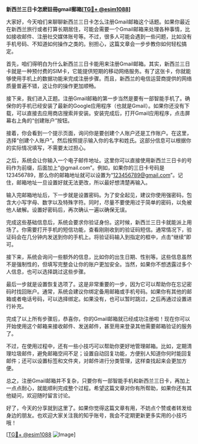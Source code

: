 **新西兰三日卡怎麽註冊gmail郵箱[[TG💪+ @esim1088](https://t.me/s/esim1088)]**

大家好，今天咱们来聊聊新西兰三日卡怎么注册Gmail邮箱这个话题。如果你最近在新西兰旅行或者打算长期居住，可能会需要一个Gmail邮箱来处理各种事情，比如接收邮件、注册社交媒体账号等。不过，很多人可能会遇到一些问题，比如没有手机号码、不知道如何操作之类的。别担心，这篇文章会一步步教你如何轻松搞定。

首先，咱们得明白为什么新西兰三日卡能用来注册Gmail邮箱。其实，新西兰三日卡就是一种预付费的SIM卡，它能提供短期的移动网络服务。有了这张卡，你就能够使用手机上的数据功能来完成注册步骤。而且，新西兰的电信运营商提供的网络质量普遍不错，这让你的操作更加顺畅。

接下来，我们进入正题。注册Gmail邮箱的第一步当然是要有一部智能手机了。确保你的手机已经安装了最新的Google应用程序（也就是Gmail）。如果你还没有下载，可以直接去应用商店搜索并安装。安装完成后，打开Gmail应用程序，点击屏幕右上角的“创建账户”按钮。

接着，你会看到一个提示页面，询问你是要创建个人账户还是工作账户。在这里，选择“创建个人账户”。然后按照提示输入你的名字和姓氏。这部分信息可以根据你的实际情况填写，不需要太过担心。

之后，系统会让你输入一个电子邮件地址。这里你可以直接使用新西兰三日卡的号码作为前缀，后面加上“@gmail.com”。例如，如果你的三日卡号码是123456789，那么你的邮箱地址就可以设置为“123456789@gmail.com”。记住，邮箱地址一旦设置好就无法更改，所以最好想清楚再输入。

输入完邮箱地址后，下一步就是设置密码。为了安全起见，建议你使用强密码，包含大小写字母、数字以及特殊字符。同时，尽量不要使用过于简单的密码，以免被他人破解。设置好密码后，再次确认一遍以确保无误。

完成这些基础信息后，系统会要求你验证身份。这时候，新西兰三日卡就能派上用场了。你需要打开手机的短信功能，查看刚刚收到的验证码短信。通常情况下，验证码会在几分钟内发送到你的手机上。将验证码输入到指定的框中，点击“继续”即可。

接下来，系统会询问一些额外的信息，比如你的出生日期、性别等。这些信息虽然不是强制性的，但填写完整会让你的账户更加安全。当然，如果你不想透露过多个人信息，也可以选择跳过这些步骤。

最后一步就是设置恢复选项了。这是非常重要的一步，因为它可以帮助你在忘记密码时找回账户。通常，系统会建议你绑定备用邮箱或手机号码。如果你有其他的邮箱或者电话号码，可以选择绑定。如果没有，也可以暂时跳过，之后再通过设置进行补充。

完成了以上所有步骤后，恭喜你，你的Gmail邮箱就已经成功注册啦！现在你可以开始使用这个邮箱来接收邮件、发送邮件，甚至用来登录其他需要邮箱验证的服务了。

不过，在使用过程中，还有一些小技巧可以帮助你更好地管理邮箱。比如，定期清理垃圾邮件，避免邮箱空间不足；设置自动回复功能，方便别人知道你何时能回复邮件；还可以设置标签和文件夹，对邮件进行分类管理，这样查找起来会更加方便。

总之，注册Gmail邮箱并不复杂，只要你有一部智能手机和新西兰三日卡，再加上一点点耐心，就能顺利完成整个过程。希望这篇文章对你有所帮助，如果你还有其他疑问，欢迎随时留言讨论。

好了，今天的分享就到这里了。如果你觉得这篇文章有用，不妨点个赞或者转发给身边的朋友。也欢迎大家关注我的知乎账号，我会不定期更新更多实用的小技巧哦！

[[TG💪+ @esim1088](https://t.me/s/esim1088) ![Image](https://i.postimg.cc/4NQfJmqS/Snipaste-2025-05-13-00-14-12.png)]